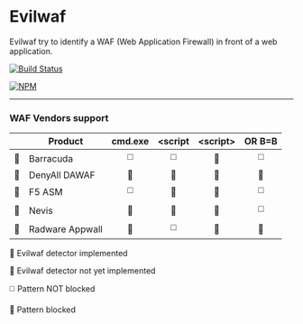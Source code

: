 # Evilwaf

Evilwaf try to identify a WAF (Web Application Firewall) in front of a web application.

[![Build Status](https://secure.travis-ci.org/eviltik/evilwaf.png)](http://travis-ci.org/eviltik/evilwaf)

[![NPM](https://nodei.co/npm-dl/evilwaf.png)](https://nodei.co/npm-dl/evilwaf/)

----

### WAF Vendors support


|                        | Product           | cmd.exe               | &lt;script            | &lt;script&gt;         | OR B=B                   |
| :--------------------: | ----------------- | :-------------------: | :-------------------: | :--------------------: | :----------------------: |
| :large_orange_diamond: | Barracuda         | :white_medium_square: | :white_medium_square: | :white_square_button:  | :white_medium_square:    |
| :large_blue_diamond:   | DenyAll DAWAF     | :white_square_button: | :white_square_button: | :white_square_button:  | :white_square_button:    |
| :large_orange_diamond: | F5 ASM            | :white_medium_square: | :white_square_button: | :white_square_button:  | :white_medium_square:    |
| :large_orange_diamond: | Nevis             | :white_square_button: | :white_square_button: | :white_square_button:  | :white_medium_square:    |
| :large_orange_diamond: | Radware Appwall   | :white_square_button: | :white_medium_square: | :white_square_button:  | :white_square_button:    |

:large_blue_diamond: Evilwaf detector implemented

:large_orange_diamond: Evilwaf detector not yet implemented

:white_medium_square: Pattern NOT blocked

:white_square_button: Pattern blocked


